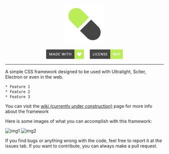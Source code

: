 <p align="center">
  <img width="128" height="128" src="repo/logo.png" alt="logo">
</p>

<p align="center">
    <a href="https://github.com/otvv/malua"><img width="120" height="30" src="repo/made-with-love.png" alt="css"></a>
    <a href="https://github.com/otvv/malua/blob/master/LICENSE"><img width="120" height="30" src="repo/license.png" alt="mit"></a>
</p>

***

A simple CSS framework designed to be used with Ultralight, Sciter, Electron or even in the web.

	* Feature 1
	* Feature 2
	* Feature 3

You can visit the [wiki (currently under construction)](https://github.com/otvv/malua/wiki) page for more info about the framework

Here is some images of what you can accomplish with this framework:

![img1](repo/malua_sample_1.png)
![img2](repo/malua_sample_2.png)

If you find bugs or anything wrong with the code, feel free to report it at the issues tab.
If you want to contribute, you can always make a pull request.
